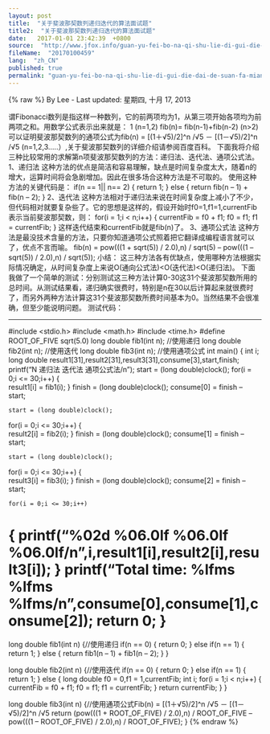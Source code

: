 ```yaml
---
layout: post
title:  "关于斐波那契数列递归迭代的算法面试题"
title2:  "关于斐波那契数列递归迭代的算法面试题"
date:   2017-01-01 23:42:39  +0800
source:  "http://www.jfox.info/guan-yu-fei-bo-na-qi-shu-lie-di-gui-die-dai-de-suan-fa-mian-shi-ti.html"
fileName:  "20170100459"
lang:  "zh_CN"
published: true
permalink: "guan-yu-fei-bo-na-qi-shu-lie-di-gui-die-dai-de-suan-fa-mian-shi-ti.html"
---
```

{% raw %}
By Lee - Last updated: 星期四, 十月 17, 2013

谓Fibonacci数列是指这样一种数列，它的前两项均为1，从第三项开始各项均为前两项之和。用数学公式表示出来就是：
1                            (n=1,2)
fib(n)=   fib(n-1)+fib(n-2)     (n>2)
可以证明斐波那契数列的通项公式为fib(n) = [(1＋√5)/2]^n /√5 － [(1－√5)/2]^n /√5 (n=1,2,3…..）,关于斐波那契数列的详细介绍请参阅百度百科。
下面我将介绍三种比较常用的求解第n项斐波那契数列的方法：递归法、迭代法、通项公式法。
1、递归法
这种方法的优点是简洁和容易理解，缺点是时间复杂度太大，随着n的增大，运算时间将会急剧增加。因此在很多场合这种方法是不可取的。
使用这种方法的关键代码是：
if(n == 1|| n== 2)
{
return 1;
}
else
{
return fib(n – 1) + fib(n – 2);
}
2、迭代法
这种方法相对于递归法来说在时间复杂度上减小了不少，但代码相对就要复杂些了。它的思想是这样的，假设开始时f0=1,f1=1,currentFib表示当前斐波那契数，则：
for(i = 1;i < n;i++)
{
currentFib = f0 + f1;
f0 = f1;
f1 = currentFib;
}
这样迭代结束和currentFib就是fib(n)了。
3、通项公式法
这种方法是最没技术含量的方法，只要你知道通项公式照着把它翻译成编程语言就可以了，优点不言而喻。
fib(n) = pow(((1 + sqrt(5)) / 2.0),n) / sqrt(5) – pow(((1 – sqrt(5)) / 2.0),n) / sqrt(5));
小结：
这三种方法各有优缺点，使用哪种方法根据实际情况确定，从时间复杂度上来说O(通向公式法)<O(迭代法)<O(递归法)。
下面我做了一个简单的测试：分别测试这三种方法计算0-30这31个斐波那契数所用的总时间。从测试结果看，递归确实很费时，特别是n在30以后计算起来就很费时了，而另外两种方法计算这31个斐波那契数所费时间基本为0。当然结果不会很准确，但至少能说明问题。
测试代码：
************************************************************************************************************************************
#include <stdio.h>
#include <math.h>
#include <time.h>
#define ROOT_OF_FIVE sqrt(5.0)
long double fib1(int n);
//使用递归
long double fib2(int n);
//使用迭代
long double fib3(int n);
//使用通项公式
int main()
{
int i;
long double result1[31],result2[31],result3[31],consume[3],start,finish;
printf(“N           递归法          迭代法          通项公式法/n”);
start = (long double)clock();
for(i = 0;i <= 30;i++)
{   
result1[i] = fib1(i);
}
finish = (long double)clock();
consume[0] = finish – start;

    start = (long double)clock();
for(i = 0;i <= 30;i++)
{   
result2[i] = fib2(i);
}
finish = (long double)clock();
consume[1] = finish – start;

    start = (long double)clock();
for(i = 0;i <= 30;i++)
{   
result3[i] = fib3(i);
}
finish = (long double)clock();
consume[2] = finish – start;

    for(i = 0;i <= 30;i++)
{
printf(“%02d          %06.0lf          %06.0lf          %06.0lf/n”,i,result1[i],result2[i],result3[i]);
}
printf(“Total time: %lfms    %lfms      %lfms/n”,consume[0],consume[1],consume[2]);
return 0;
}
===============================================================================================================
long double fib1(int n)
{//使用递归
if(n == 0)
{
return 0;
}
else if(n == 1)
{
return 1;
}
else
{
return fib1(n – 1) + fib1(n – 2);
}
}

long double fib2(int n)
{//使用迭代
if(n == 0)
{
return 0;
}
else if(n == 1)
{
return 1;
}
else
{
long double f0 = 0,f1 = 1,currentFib;
int i;
for(i = 1;i < n;i++)
{
currentFib = f0 + f1;
f0 = f1;
f1 = currentFib;
}
return currentFib;
}
}

long double fib3(int n)
{//使用通项公式Fib(n) = [(1＋√5)/2]^n /√5 － [(1－√5)/2]^n /√5
return (pow(((1 + ROOT_OF_FIVE) / 2.0),n) / ROOT_OF_FIVE –
pow(((1 – ROOT_OF_FIVE) / 2.0),n) / ROOT_OF_FIVE);
}
{% endraw %}